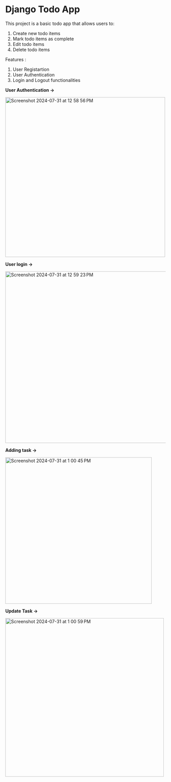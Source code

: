 # Django Todo App
This project is a basic todo app that allows users to:

1. Create new todo items
2. Mark todo items as complete
3. Edit todo items
4. Delete todo items

Features :
1. User Registartion
2. User Authentication
3. Login and Logout functionalities


**User Authentication ->**

   <img width="502" alt="Screenshot 2024-07-31 at 12 58 56 PM" src="https://github.com/user-attachments/assets/8823b4e2-4356-47b5-84db-eaf401ec3e5f">

**User login ->**

   <img width="539" alt="Screenshot 2024-07-31 at 12 59 23 PM" src="https://github.com/user-attachments/assets/53a391b3-5300-4271-b77f-212eda858304">

**Adding task ->**

<img width="460" alt="Screenshot 2024-07-31 at 1 00 45 PM" src="https://github.com/user-attachments/assets/98571cff-7990-40aa-a665-ab067f80a4d8">

**Update Task ->**

<img width="498" alt="Screenshot 2024-07-31 at 1 00 59 PM" src="https://github.com/user-attachments/assets/964a791b-701b-4925-9589-1379ed994cc9">







